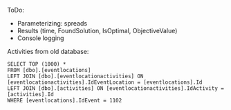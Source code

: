 ﻿ToDo:
- Parameterizing: spreads
- Results (time, FoundSolution, IsOptimal, ObjectiveValue)
- Console logging


Activities from old database:

```
SELECT TOP (1000) *
FROM [dbo].[eventlocations]
LEFT JOIN [dbo].[eventlocationactivities] ON [eventlocationactivities].IdEventLocation = [eventlocations].Id
LEFT JOIN [dbo].[activities] ON [eventlocationactivities].IdActivity = [activities].Id
WHERE [eventlocations].IdEvent = 1102
```